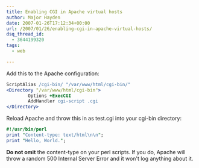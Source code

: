 ```yaml
---
title: Enabling CGI in Apache virtual hosts
author: Major Hayden
date: 2007-01-26T17:12:34+00:00
url: /2007/01/26/enabling-cgi-in-apache-virtual-hosts/
dsq_thread_id:
  - 3644199320
tags:
  - web

---
```

Add this to the Apache configuration:

```apache
ScriptAlias /cgi-bin/ "/var/www/html/cgi-bin/"
<Directory "/var/www/html/cgi-bin">
        Options +ExecCGI
        AddHandler cgi-script .cgi
</Directory>
```

Reload Apache and throw this in as test.cgi into your cgi-bin directory:

```perl
#!/usr/bin/perl
print "Content-type: text/html\n\n";
print "Hello, World.";
```

**Do not omit** the content-type on your perl scripts. If you do, Apache will throw a random 500 Internal Server Error and it won't log anything about it.
